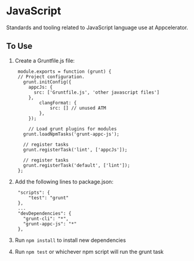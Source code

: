 # JavaScript

Standards and tooling related to JavaScript language use at Appcelerator.

## To Use

1. Create a Gruntfile.js file:
  
        module.exports = function (grunt) {
        // Project configuration.
          grunt.initConfig({
            appcJs: {
              src: ['Gruntfile.js', 'other javascript files']
            },
                clangFormat: {
                    src: [] // unused ATM
                },
        	});
        
        	// Load grunt plugins for modules
          grunt.loadNpmTasks('grunt-appc-js');
    
          // register tasks
          grunt.registerTask('lint', ['appcJs']);
        
          // register tasks
          grunt.registerTask('default', ['lint']);
        };

2. Add the following lines to package.json:

      	"scripts": {
      		"test": "grunt"
      	},
      	...
        "devDependencies": {
          "grunt-cli": "*",
          "grunt-appc-js": "*"
        },

3. Run `npm install` to install new dependencies
4. Run `npm test` or whichever npm script will run the grunt task

